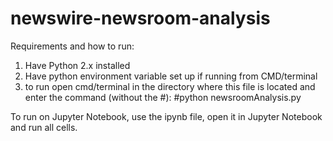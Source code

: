 # newswire-newsroom-analysis

Requirements and how to run:
1. Have Python 2.x installed
2. Have python environment variable set up if running from CMD/terminal
3. to run open cmd/terminal in the directory where this file is located and enter the command (without the #):
#python newsroomAnalysis.py

To run on Jupyter Notebook, use the ipynb file, open it in Jupyter Notebook and run all cells.
